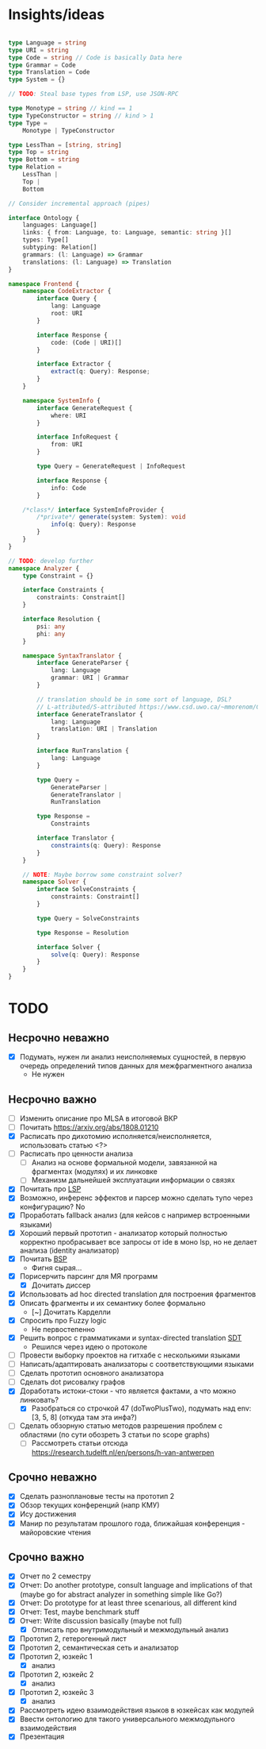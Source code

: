 
# Insights/ideas

```typescript

type Language = string
type URI = string
type Code = string // Code is basically Data here
type Grammar = Code
type Translation = Code
type System = {}

// TODO: Steal base types from LSP, use JSON-RPC

type Monotype = string // kind == 1
type TypeConstructor = string // kind > 1
type Type =
    Monotype | TypeConstructor

type LessThan = [string, string]
type Top = string
type Bottom = string
type Relation =
    LessThan |
    Top |
    Bottom

// Consider incremental approach (pipes)

interface Ontology {
    languages: Language[]
    links: { from: Language, to: Language, semantic: string }[]
    types: Type[]
    subtyping: Relation[]
    grammars: (l: Language) => Grammar
    translations: (l: Language) => Translation
}

namespace Frontend {
    namespace CodeExtractor {
        interface Query {
            lang: Language
            root: URI
        }

        interface Response {
            code: (Code | URI)[]
        }

        interface Extractor {
            extract(q: Query): Response;
        }
    }

    namespace SystemInfo {
        interface GenerateRequest {
            where: URI
        }

        interface InfoRequest {
            from: URI
        }

        type Query = GenerateRequest | InfoRequest

        interface Response {
            info: Code
        }

    /*class*/ interface SystemInfoProvider {
        /*private*/ generate(system: System): void
            info(q: Query): Response
        }
    }
}

// TODO: develop further
namespace Analyzer {
    type Constraint = {}

    interface Constraints {
        constraints: Constraint[]
    }

    interface Resolution {
        psi: any
        phi: any
    }

    namespace SyntaxTranslator {
        interface GenerateParser {
            lang: Language
            grammar: URI | Grammar
        }

        // translation should be in some sort of language, DSL?
        // L-attributed/S-attributed https://www.csd.uwo.ca/~mmorenom/CS447/Lectures/Translation.html/node4.html
        interface GenerateTranslator {
            lang: Language
            translation: URI | Translation
        }

        interface RunTranslation {
            lang: Language
        }

        type Query =
            GenerateParser |
            GenerateTranslator |
            RunTranslation

        type Response =
            Constraints

        interface Translator {
            constraints(q: Query): Response
        }
    }

    // NOTE: Maybe borrow some constraint solver?
    namespace Solver {
        interface SolveConstraints {
            constraints: Constraint[]
        }

        type Query = SolveConstraints

        type Response = Resolution

        interface Solver {
            solve(q: Query): Response
        }
    }
}

```

# TODO

## Несрочно неважно

- [x] Подумать, нужен ли анализ неисполняемых сущностей, в первую очередь определений типов данных для межфрагментного анализа
    * Не нужен

## Несрочно важно

- [ ] Изменить описание про MLSA в итоговой ВКР
- [ ] Почитать https://arxiv.org/abs/1808.01210
- [x] Расписать про дихотомию исполняется/неисполняется, использовать статью <?>
- [ ] Расписать про ценности анализа
    - [ ] Анализ на основе формальной модели, завязанной на фрагментах (модулях) и их линковке
    - [ ] Механизм дальнейшей эксплуатации информации о связях
- [x] Почитать про [LSP](https://microsoft.github.io/language-server-protocol/)
- [x] Возможно, инференс эффектов и парсер можно сделать тупо через конфигурацию? No
- [x] Проработать fallback анализ (для кейсов с например встроенными языками)
- [x] Хороший первый прототип - анализатор который полностью корректно пробрасывает все запросы от ide в моно lsp, но не делает анализа (identity анализатор) 
- [x] Почитать [BSP](https://build-server-protocol.github.io/)
    - Фигня сырая...
- [x] Порисерчить парсинг для МЯ программ
    - [x] Дочитать диссер
- [x] Использовать ad hoc directed translation для построения фрагментов
- [x] Описать фрагменты и их семантику более формально
    - [~] Дочитать Карделли
- [x] Спросить про Fuzzy logic
    - Не первостепенно
- [x] Решить вопрос с грамматиками и syntax-directed translation [SDT](http://www.cse.iitm.ac.in/~krishna/cs3300/lecture4.pdf)
    - Решился через идею о протоколе
- [ ] Провести выборку проектов на гитхабе с несколькими языками
- [ ] Написать/адаптировать анализаторы с соответствующими языками
- [ ] Сделать прототип основного анализатора
- [ ] Сделать dot рисовалку графов
- [x] Доработать истоки-стоки - что является фактами, а что можно линковать?
    - [x] Разобраться со строчкой 47 (doTwoPlusTwo), подумать над env: [3, 5, 8] (откуда там эта инфа?)
- [ ] Сделать обзорную статью методов разрешения проблем с областями (по сути обозреть 3 статьи по scope graphs)
    - [ ] Рассмотреть статьи отсюда https://research.tudelft.nl/en/persons/h-van-antwerpen

## Срочно неважно
  
- [x] Сделать разноплановые тесты на прототип 2
- [x] Обзор текущих конференций (напр КМУ)
- [x] Ису достижения
- [x] Манир по результатам прошлого года, ближайшая конференция - майоровские чтения

## Срочно важно

- [x] Отчет по 2 семестру
- [x] Отчет: Do another prototype, consult language and implications of that (maybe go for abstract analyzer in something simple like Go?)
- [x] Отчет: Do prototype for at least three scenarious, all different kind
- [x] Отчет: Test, maybe benchmark stuff
- [x] Отчет: Write discussion basically (maybe not full)
    - [x] Отписать про внутримодульный и межмодульный анализ
- [x] Прототип 2, гетерогенный лист
- [x] Прототип 2, семантическая сеть и анализатор
- [x] Прототип 2, юзкейс 1
    - [x] анализ
- [x] Прототип 2, юзкейс 2
    - [x] анализ
- [x] Прототип 2, юзкейс 3
    - [x] анализ
- [x] Рассмотреть идею взаимодействия языков в юзкейсах как модулей
- [x] Ввести онтологию для такого универсального межмодульного взаимодействия
- [x] Презентация
